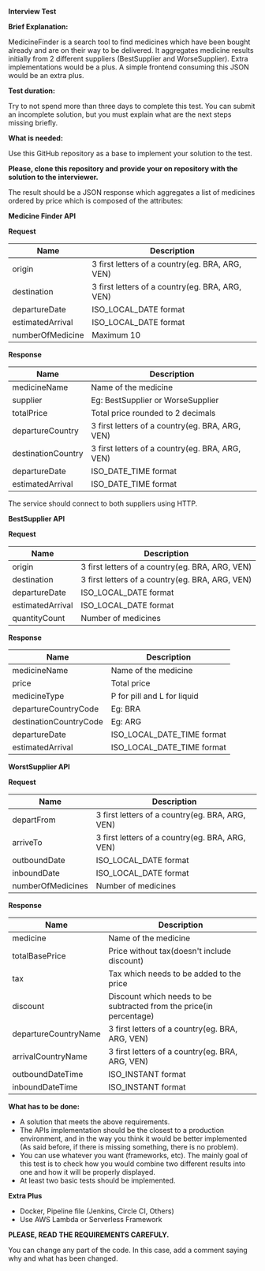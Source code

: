 **Interview Test**

**Brief Explanation:**

MedicineFinder is a search tool to find medicines which have been bought already and are on their way to be delivered.
It aggregates medicine results initially from 2 different suppliers (BestSupplier and WorseSupplier).
Extra implementations would be a plus.
A simple frontend consuming this JSON would be an extra plus.

**Test duration:**

Try to not spend more than three days to complete this test. You can submit an incomplete solution, but you must explain what are the next steps missing briefly. 

**What is needed:**

Use this GitHub repository as a base to implement your solution to the test.

**Please, clone this repository and provide your on repository with the solution to the interviewer.**

The result should be a JSON response which aggregates a list of medicines ordered by price which is composed of the attributes:

**Medicine Finder API**

**Request**

| Name | Description |
| ------ | ------ |
| origin | 3 first letters of a country(eg. BRA, ARG, VEN) |
| destination | 3 first letters of a country(eg. BRA, ARG, VEN) |
| departureDate | ISO_LOCAL_DATE format |
| estimatedArrival | ISO_LOCAL_DATE format |
| numberOfMedicine | Maximum 10 |

**Response**

| Name | Description |
| ------ | ------ |
| medicineName | Name of the medicine |
| supplier | Eg: BestSupplier or WorseSupplier |
| totalPrice | Total price rounded to 2 decimals |
| departureCountry | 3 first letters of a country(eg. BRA, ARG, VEN) |
| destinationCountry | 3 first letters of a country(eg. BRA, ARG, VEN) |
| departureDate | ISO_DATE_TIME format |
| estimatedArrival | ISO_DATE_TIME format |

The service should connect to both suppliers using HTTP.

**BestSupplier API**

**Request**

| Name | Description |
| ------ | ------ |
| origin | 3 first letters of a country(eg. BRA, ARG, VEN) |
| destination | 3 first letters of a country(eg. BRA, ARG, VEN) |
| departureDate | ISO_LOCAL_DATE format |
| estimatedArrival | ISO_LOCAL_DATE format |
| quantityCount| Number of medicines |

**Response**


| Name | Description |
| ------ | ------ |
| medicineName | Name of the medicine |
| price | Total price |
| medicineType | P for pill and L for liquid |
| departureCountryCode | Eg: BRA |
| destinationCountryCode | Eg: ARG |
| departureDate | ISO_LOCAL_DATE_TIME format |
| estimatedArrival | ISO_LOCAL_DATE_TIME format |

**WorstSupplier API**

**Request**

| Name | Description |
| ------ | ------ |
| departFrom | 3 first letters of a country(eg. BRA, ARG, VEN) |
| arriveTo | 3 first letters of a country(eg. BRA, ARG, VEN) |
| outboundDate |ISO_LOCAL_DATE format |
| inboundDate | ISO_LOCAL_DATE format |
| numberOfMedicines | Number of medicines |

**Response**

| Name | Description |
| ------ | ------ |
| medicine | Name of the medicine |
| totalBasePrice | Price without tax(doesn't include discount) |
| tax | Tax which needs to be added to the price |
| discount | Discount which needs to be subtracted from the price(in percentage) |
| departureCountryName | 3 first letters of a country(eg. BRA, ARG, VEN) |
| arrivalCountryName | 3 first letters of a country(eg. BRA, ARG, VEN) |
| outboundDateTime | ISO_INSTANT format |
| inboundDateTime | ISO_INSTANT format |

**What has to be done:**

- A solution that meets the above requirements.
- The APIs implementation should be the closest to a production environment, and in the way you think it would be better implemented 
(As said before, if there is missing something, there is no problem).
- You can use whatever you want (frameworks, etc). The mainly goal of this test is to check how you would combine two different results into one and how it will be properly displayed.
- At least two basic tests should be implemented.

**Extra Plus**

- Docker, Pipeline file (Jenkins, Circle CI, Others)
- Use AWS Lambda or Serverless Framework

**PLEASE, READ THE REQUIREMENTS CAREFULY.**


You can change any part of the code. In this case, add a comment saying why and what has been changed.

